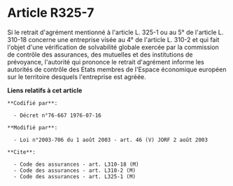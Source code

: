 # Article R325-7

Si le retrait d'agrément mentionné à l'article L. 325-1 ou au 5° de l'article L. 310-18 concerne une entreprise visée au 4°
de l'article L. 310-2 et qui fait l'objet d'une vérification de solvabilité globale exercée par la commission de contrôle des
assurances, des mutuelles et des institutions de prévoyance, l'autorité qui prononce le retrait d'agrément informe les
autorités de contrôle des Etats membres de l'Espace économique européen sur le territoire desquels l'entreprise est agréée.

**Liens relatifs à cet article**

	**Codifié par**:

	  - Décret n°76-667 1976-07-16

	**Modifié par**:

	  - Loi n°2003-706 du 1 août 2003 - art. 46 (V) JORF 2 août 2003

	**Cite**:

	  - Code des assurances - art. L310-18 (M)
	  - Code des assurances - art. L310-2 (M)
	  - Code des assurances - art. L325-1 (M)
